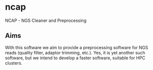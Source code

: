 # ncap

NCAP - NGS Cleaner and Preprocessing

## Aims

With this software we aim to provide a preprocessing software for NGS reads (quality filter, adaptor trimming, etc.). Yes, it is yet another such software, but we intend to develop a faster software, suitable for HPC clusters.
